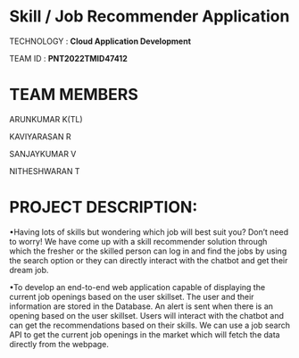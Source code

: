 # Skill / Job Recommender Application

TECHNOLOGY : **Cloud Application Development**

TEAM ID : **PNT2022TMID47412**

# TEAM MEMBERS

ARUNKUMAR K(TL)

KAVIYARASAN R

SANJAYKUMAR V

NITHESHWARAN T

# PROJECT DESCRIPTION:

   •Having lots of skills but wondering which job will best suit you? Don’t need to worry! We have come up with a skill recommender solution through which the fresher or the skilled person can log in and find the jobs by using the search option or they can directly interact with the chatbot and get their dream job.

   •To develop an end-to-end web application capable of displaying the current job openings based on the user skillset. The user and their information are stored in the Database. An alert is sent when there is an opening based on the user skillset. Users will interact with the chatbot and can get the recommendations based on their skills. We can use a job search API to get the current job openings in the market which will fetch the data directly from the webpage.
